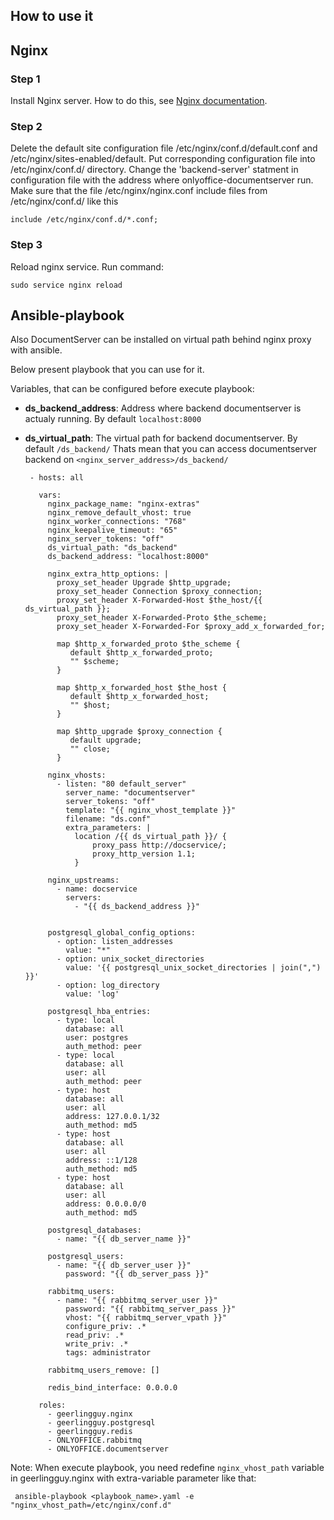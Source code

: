 ## How to use it

## Nginx

### Step 1 
Install Nginx server. How to do this, see [Nginx documentation](http://nginx.org/en/linux_packages.html#stable).

### Step 2
Delete the default site configuration file /etc/nginx/conf.d/default.conf and /etc/nginx/sites-enabled/default. 
Put corresponding configuration file into /etc/nginx/conf.d/ directory.
Change the 'backend-server' statment in configuration file with the address where onlyoffice-documentserver run.
Make sure that the file /etc/nginx/nginx.conf include files from /etc/nginx/conf.d/ like this
```
include /etc/nginx/conf.d/*.conf;
```
### Step 3
Reload nginx service. Run command:
```
sudo service nginx reload
```

## Ansible-playbook

Also DocumentServer can be installed on virtual path behind nginx proxy with ansible. 

Below present playbook that you can use for it.

Variables, that can be configured before execute playbook:

- **ds_backend_address**: Address where backend documentserver is actualy running. By default `localhost:8000`
- **ds_virtual_path**: The virtual path for backend documentserver. By default `/ds_backend/` Thats mean that you can access documentserver backend on `<nginx_server_address>/ds_backend/`

       - hosts: all
   
         vars:
           nginx_package_name: "nginx-extras"
           nginx_remove_default_vhost: true
           nginx_worker_connections: "768"
           nginx_keepalive_timeout: "65"
           nginx_server_tokens: "off"
           ds_virtual_path: "ds_backend"
           ds_backend_address: "localhost:8000"
  
           nginx_extra_http_options: |
             proxy_set_header Upgrade $http_upgrade;
             proxy_set_header Connection $proxy_connection;
             proxy_set_header X-Forwarded-Host $the_host/{{ ds_virtual_path }};
             proxy_set_header X-Forwarded-Proto $the_scheme;
             proxy_set_header X-Forwarded-For $proxy_add_x_forwarded_for;
 
             map $http_x_forwarded_proto $the_scheme {
                default $http_x_forwarded_proto;
                "" $scheme;
             }
 
             map $http_x_forwarded_host $the_host {
                default $http_x_forwarded_host;
                "" $host;
             }
     
             map $http_upgrade $proxy_connection {
                default upgrade;
                "" close;
             }
  
           nginx_vhosts:
             - listen: "80 default_server"
               server_name: "documentserver"
               server_tokens: "off"
               template: "{{ nginx_vhost_template }}"
               filename: "ds.conf"
               extra_parameters: |
                 location /{{ ds_virtual_path }}/ {
                     proxy_pass http://docservice/;
                     proxy_http_version 1.1;
                 }

           nginx_upstreams:     
             - name: docservice
               servers:
                 - "{{ ds_backend_address }}"


           postgresql_global_config_options:
             - option: listen_addresses
               value: "*"
             - option: unix_socket_directories
               value: '{{ postgresql_unix_socket_directories | join(",") }}'
             - option: log_directory
               value: 'log'

           postgresql_hba_entries:
             - type: local
               database: all
               user: postgres
               auth_method: peer
             - type: local
               database: all
               user: all
               auth_method: peer 
             - type: host
               database: all
               user: all
               address: 127.0.0.1/32
               auth_method: md5
             - type: host
               database: all
               user: all
               address: ::1/128
               auth_method: md5
             - type: host
               database: all
               user: all
               address: 0.0.0.0/0
               auth_method: md5

           postgresql_databases:
             - name: "{{ db_server_name }}"

           postgresql_users:
             - name: "{{ db_server_user }}"
               password: "{{ db_server_pass }}"

           rabbitmq_users:
             - name: "{{ rabbitmq_server_user }}"
               password: "{{ rabbitmq_server_pass }}"
               vhost: "{{ rabbitmq_server_vpath }}"
               configure_priv: .*
               read_priv: .*
               write_priv: .*
               tags: administrator

           rabbitmq_users_remove: []

           redis_bind_interface: 0.0.0.0

         roles:
           - geerlingguy.nginx
           - geerlingguy.postgresql
           - geerlingguy.redis
           - ONLYOFFICE.rabbitmq
           - ONLYOFFICE.documentserver

Note: When execute playbook, you need redefine `nginx_vhost_path` variable in geerlingguy.nginx with extra-variable parameter like that: 

     ansible-playbook <playbook_name>.yaml -e "nginx_vhost_path=/etc/nginx/conf.d"
